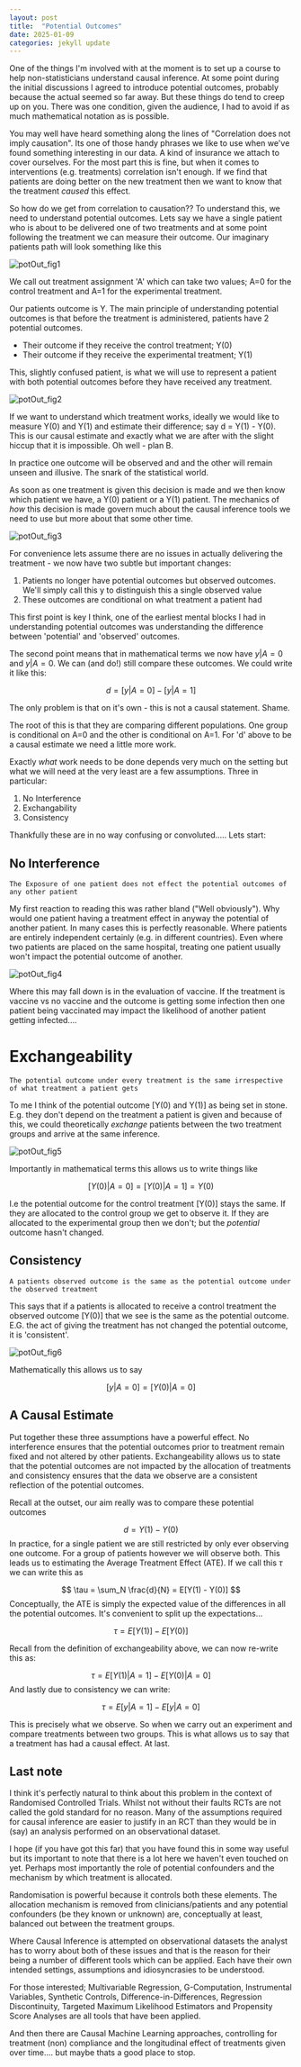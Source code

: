```yaml
---
layout: post
title:  "Potential Outcomes"
date: 2025-01-09
categories: jekyll update
---
```



One of the things I'm involved with at the moment is to set up a course to help non-statisticians understand causal inference. At some point during the initial discussions I agreed to introduce potential outcomes, probably because the actual seemed so far away. But these things do tend to creep up on you.   There was one condition, given the audience, I had to avoid if as much mathematical notation as is possible.

You may well have heard something along the lines of "Correlation does not imply causation".  Its one of those handy phrases we like to use when we've found something interesting in our data.  A kind of insurance we attach to cover ourselves.  For the most part this is fine, but when it comes to interventions (e.g. treatments) correlation isn't enough.  If we find that patients are doing better on the new treatment then we want to know that the treatment *caused* this effect.

So how do we get from correlation to causation?? To understand this, we need to understand potential outcomes.  Lets say we have a single patient who is about to be delivered one of two treatments and at some point following the treatment we can measure their outcome.  Our imaginary patients path will look something like this

![potOut_fig1](/assets/potOut_fig1.png)

We call out treatment assignment 'A' which can take two values; A=0 for the control treatment and A=1 for the experimental treatment.  

Our patients outcome is Y.  The main principle of understanding potential outcomes is that before the treatment is administered, patients have 2 potential outcomes.  
* Their outcome if they receive the control treatment; Y(0)
* Their outcome if they receive the experimental treatment; Y(1)

This, slightly confused patient, is what we will use to represent a patient with both potential outcomes before they have received any treatment.

![potOut_fig2](/assets/potOut_fig2.png)

If we want to understand which treatment works, ideally we would like to measure Y(0) and Y(1) and estimate their difference; say d = Y(1) - Y(0).  This is our causal estimate and exactly what we are after with the slight hiccup that it is impossible. Oh well - plan B.

In practice one outcome will be observed and and the other will remain unseen and illusive. The snark of the statistical world.

As soon as one treatment is given this decision is made and we then know which patient we have, a Y(0) patient or a Y(1) patient.  The mechanics of *how* this decision is made govern much about the causal inference tools we need to use but more about that some other time.

![potOut_fig3](/assets/potOut_fig3.png)

For convenience lets assume there are no issues in actually delivering the treatment - we now have two subtle but important changes:

1. Patients no longer have potential outcomes but observed outcomes.  We'll simply call this y to distinguish this a single observed value
2. These outcomes are conditional on what treatment a patient had

This first point is key I think, one of the earliest mental blocks I had in understanding potential outcomes was understanding the difference between 'potential' and 'observed' outcomes.

The second point means that in mathematical terms we now have $`y|A=0`$ and $`y|A=0`$.  We can (and do!) still compare these outcomes.  We could write it like this:

$$
d = [y|A=0] -  [y|A=1] 
$$

The only problem is that on it's own - this is not a causal statement. Shame.

The root of this is that they are comparing different populations.  One group is conditional on A=0 and the other is conditional on A=1.  For 'd' above to be a causal estimate we need a little more work.

Exactly *what* work needs to be done depends very much on the setting but what we will need at the very least are a few assumptions.  Three in particular:

1. No Interference
2. Exchangability
3. Consistency

Thankfully these are in no way confusing or convoluted..... Lets start:

## No Interference

	The Exposure of one patient does not effect the potential outcomes of any other patient

My first reaction to reading this was rather bland ("Well obviously").  Why would one patient having a treatment effect in anyway the potential of another patient.  In many cases this is perfectly reasonable.  Where patients are entirely independent certainly (e.g. in different countries).  Even where two patients are placed on the same hospital, treating one patient usually won't impact the potential outcome of another.   

![potOut_fig4](/assets/potOut_fig4.png)

Where this may fall down is in the evaluation of vaccine.  If the treatment is vaccine vs no vaccine and the outcome is getting some infection then one patient being vaccinated may impact the likelihood of another patient getting infected....


# Exchangeability
	The potential outcome under every treatment is the same irrespective of what treatment a patient gets

To me I think of the potential outcome [Y(0) and Y(1)] as being set in stone. E.g. they don't depend on the treatment a patient is given and because of this, we could theoretically *exchange* patients between the two treatment groups and arrive at the same inference. 

![potOut_fig5](/assets/potOut_fig5.png)

Importantly in mathematical terms this allows us to write things like

$$
[Y(0)|A=0] = [Y(0)|A=1] = Y(0)
$$

I.e the potential outcome for the control treatment [Y(0)] stays the same.  If they are allocated to the control group we get to observe it.  If they are allocated to the experimental group then we don't;  but the *potential* outcome hasn't changed.

## Consistency
	A patients observed outcome is the same as the potential outcome under the observed treatment

This says that if a patients is allocated to receive a control treatment the observed outcome [Y(0)] that we see is the same as the potential outcome.  E.G. the act of giving the treatment has not changed the potential outcome, it is 'consistent'.


![potOut_fig6](/assets/potOut_fig6.png)


Mathematically this allows us to say

$$
[y|A=0] = [Y(0)|A=0]
$$

##  A Causal Estimate

Put together these three assumptions have a powerful effect.  No interference ensures that the potential outcomes prior to treatment remain fixed and not altered by other patients.  Exchangeability allows us to state that the potential outcomes are not impacted by the allocation of treatments and consistency ensures that the data we observe are a consistent reflection of the potential outcomes.

Recall at the outset, our aim really was to compare these potential outcomes

$$
d = Y(1) - Y(0)
$$
In practice, for a single patient we are still restricted by only ever observing one outcome.  For a group of patients however we will observe both.   This leads us to estimating the Average Treatment Effect (ATE).  If we call this $\tau$ we can write this as

$$
\tau = \sum_N \frac{d}{N} = E[Y(1) - Y(0)]
$$
Conceptually, the ATE is simply the expected value of the differences in all the potential outcomes.  It's convenient to split up the expectations...

$$
\tau  = E[Y(1)] - E[Y(0)]
$$

Recall from the definition of exchangeability above, we can now re-write this as: 

$$
\tau = E[Y(1)|A=1] - E[Y(0)|A=0]
$$
And lastly due to consistency we can write:

$$
\tau = E[y|A=1] - E[y|A=0]
$$

This is precisely what we observe.  So when we carry out an experiment and compare treatments between two groups.  This is what allows us to say that a treatment has had a causal effect.  At last.
## Last note

I think it's perfectly natural to think about this problem in the context of Randomised Controlled Trials.  Whilst not without their faults RCTs are not called the gold standard for no reason.  Many of the assumptions required for causal inference are easier to justify in an RCT than they would be in (say) an analysis performed on an observational dataset.

I hope (if you have got this far) that you have found this in some way useful but its important to note that there is a lot here we haven't even touched on yet.  Perhaps most importantly the role of potential confounders and the mechanism by which treatment is allocated.

Randomisation is powerful because it controls both these elements.  The allocation mechanism is removed from clinicians/patients and any potential confounders (be they known or unknown) are, conceptually at least, balanced out between the treatment groups.

Where Causal Inference is attempted on observational datasets the analyst has to worry about both of these issues and that is the reason for their being a number of different tools which can be applied.  Each have their own intended settings, assumptions and idiosyncrasies to be understood. 

For those interested; Multivariable Regression, G-Computation, Instrumental Variables, Synthetic Controls, Difference-in-Differences, Regression Discontinuity, Targeted Maximum Likelihood Estimators and Propensity Score Analyses are all tools that have been applied.

And then there are Causal Machine Learning approaches, controlling for treatment (non) compliance and the longitudinal effect of treatments given over time.... but maybe thats a good place to stop.

